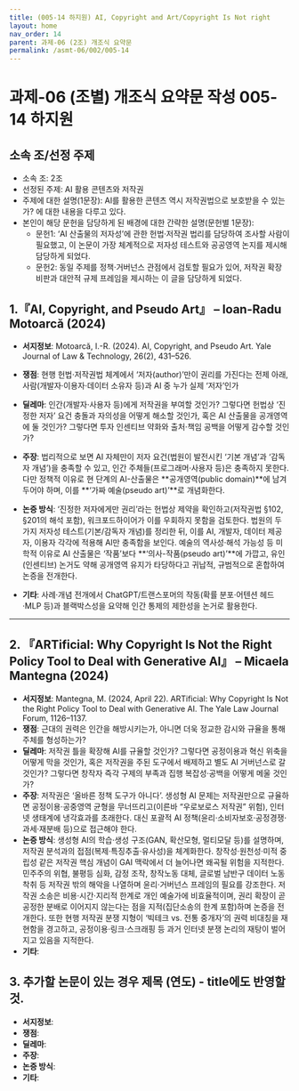 ```yaml
---
title: (005-14 하지원) AI, Copyright and Art/Copyright Is Not right
layout: home
nav_order: 14
parent: 과제-06 (2조) 개조식 요약문
permalink: /asmt-06/002/005-14
---
```


# 과제-06 (조별) 개조식 요약문 작성 005-14 하지원

## 소속 조/선정 주제

- 소속 조: 2조
- 선정된 주제: AI 활용 콘텐츠와 저작권
- 주제에 대한 설명(1문장): AI를 활용한 콘텐츠 역시 저작권법으로 보호받을 수 있는가? 에 대한 내용을 다루고 있다.
- 본인이 해당 문헌을 담당하게 된 배경에 대한 간략한 설명(문헌별 1문장):  
  - 문헌1: ‘AI 산출물의 저자성’에 관한 헌법·저작권 법리를 담당하여 조사할 사람이 필요했고, 이 논문이 가장 체계적으로 저자성 테스트와 공공영역 논지를 제시해 담당하게 되었다.
  - 문헌2: 동일 주제를 정책·거버넌스 관점에서 검토할 필요가 있어, 저작권 확장 비판과 대안적 규제 프레임을 제시하는 이 글을 담당하게 되었다.

## 1.『AI, Copyright, and Pseudo Art』 – Ioan-Radu Motoarcă (2024)

- **서지정보**: Motoarcă, I.-R. (2024). AI, Copyright, and Pseudo Art. Yale Journal of Law & Technology, 26(2), 431–526.
- **쟁점**: 현행 헌법·저작권법 체계에서 ‘저자(author)’만이 권리를 가진다는 전제 아래, 사람(개발자·이용자·데이터 소유자 등)과 AI 중 누가 실제 ‘저자’인가 
- **딜레마**: 인간(개발자·사용자 등)에게 저작권을 부여할 것인가? 그렇다면 헌법상 ‘진정한 저자’ 요건 충돌과 자의성을 어떻게 해소할 것인가, 혹은 AI 산출물을 공개영역에 둘 것인가? 그렇다면 투자 인센티브 약화와 출처·책임 공백을 어떻게 감수할 것인가?
- **주장**: 법리적으로 보면 AI 자체만이 저자 요건(법원이 발전시킨 ‘기본 개념’과 ‘감독자 개념’)을 충족할 수 있고, 인간 주체들(프로그래머·사용자 등)은 충족하지 못한다. 다만 정책적 이유로 현 단계의 AI-산출물은 **공개영역(public domain)**에 남겨 두어야 하며, 이를 **‘가짜 예술(pseudo art)’**로 개념화한다.
- **논증 방식**: ‘진정한 저자에게만 권리’라는 헌법상 제약을 확인하고(저작권법 §102, §201의 해석 포함), 워크포드하이어가 이를 우회하지 못함을 검토한다. 법원의 두 가지 저자성 테스트(기본/감독자 개념)를 정리한 뒤, 이를 AI, 개발자, 데이터 제공자, 이용자 각각에 적용해 AI만 충족함을 보인다. 예술의 역사성·해석 가능성 등 미학적 이유로 AI 산출물은 ‘작품’보다 **‘의사-작품(pseudo art)’**에 가깝고, 유인(인센티브) 논거도 약해 공개영역 유지가 타당하다고 귀납적, 규범적으로 혼합하여 논증을 전개한다.

- **기타**: 사례·개념 전개에서 ChatGPT/트랜스포머의 작동(확률 분포·어텐션 헤드·MLP 등)과 블랙박스성을 요약해 인간 통제의 제한성을 논거로 활용한다.

---

## 2. 『ARTificial: Why Copyright Is Not the Right Policy Tool to Deal with Generative AI』 – Micaela Mantegna (2024)

- **서지정보**: Mantegna, M. (2024, April 22). ARTificial: Why Copyright Is Not the Right Policy Tool to Deal with Generative AI. The Yale Law Journal Forum, 1126–1137.
- **쟁점**: 근대의 권력은 인간을 해방시키는가, 아니면 더욱 정교한 감시와 규율을 통해 주체를 형성하는가?  
- **딜레마**: 저작권 틀을 확장해 AI를 규율할 것인가? 그렇다면 공정이용과 혁신 위축을 어떻게 막을 것인가, 혹은 저작권을 주된 도구에서 배제하고 별도 AI 거버넌스로 갈 것인가? 그렇다면 창작자 즉각 구제의 부족과 집행 복잡성·공백을 어떻게 메울 것인가?
- **주장**: 저작권은 ‘올바른 정책 도구가 아니다’. 생성형 AI 문제는 저작권만으로 규율하면 공정이용·공중영역 균형을 무너뜨리고(이른바 “우로보로스 저작권” 위험), 인터넷 생태계에 냉각효과를 초래한다. 대신 포괄적 AI 정책(윤리·소비자보호·공정경쟁·과세·재분배 등)으로 접근해야 한다.  
- **논증 방식**: 생성형 AI의 학습·생성 구조(GAN, 확산모형, 멀티모달 등)를 설명하며, 저작권 분석과의 접점(복제·특징추출·유사성)을 체계화한다. 창작성·원천성·미적 중립성 같은 저작권 핵심 개념이 GAI 맥락에서 더 늘어나면 왜곡될 위험을 지적한다. 민주주의 위협, 불평등 심화, 감정 조작, 창작노동 대체, 글로벌 남반구 데이터 노동 착취 등 저작권 밖의 해악을 나열하며 윤리·거버넌스 프레임의 필요를 강조한다. 저작권 소송은 비용·시간·지리적 한계로 개인 예술가에 비효율적이며, 권리 확장이 곧 공정한 분배로 이어지지 않는다는 점을 지적(집단소송의 한계 포함)하며 논증을 전개한다. 또한 현행 저작권 분쟁 지형이 ‘빅테크 vs. 전통 중개자’의 권력 비대칭을 재현함을 경고하고, 공정이용·링크·스크래핑 등 과거 인터넷 분쟁 논리의 재탕이 벌어지고 있음을 지적한다.
- **기타**: 

## 3. 추가할 논문이 있는 경우 제목 (연도) - title에도 반영할 것.

- **서지정보**: 
- **쟁점**: 
- **딜레마**: 
- **주장**:   
- **논증 방식**: 
- **기타**: 